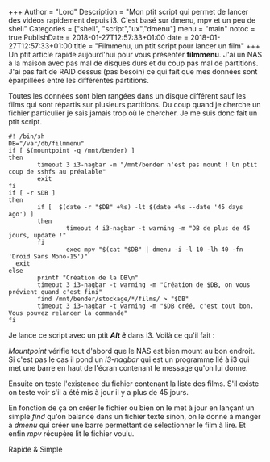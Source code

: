 +++
Author = "Lord"
Description = "Mon ptit script qui permet de lancer des vidéos rapidement depuis i3. C'est basé sur dmenu, mpv et un peu de shell"
Categories = ["shell", "script","ux","dmenu"]
menu = "main"
notoc = true
PublishDate = 2018-01-27T12:57:33+01:00
date = 2018-01-27T12:57:33+01:00
title = "Filmmenu, un ptit script pour lancer un film"
+++
Un ptit article rapide aujourd'hui pour vous présenter **filmmenu**. J'ai un NAS à la maison avec pas mal de disques durs et du coup pas mal de partitions. J'ai pas fait de RAID dessus (pas besoin) ce qui fait que mes données sont éparpillées entre les différentes partitions.

Toutes les données sont bien rangées dans un disque différent sauf les films qui sont répartis sur plusieurs partitions. Du coup quand je cherche un fichier particulier je sais jamais trop où le chercher. Je me suis donc fait un ptit script.

	#! /bin/sh
	DB="/var/db/filmmenu"
	if [ $(mountpoint -q /mnt/bender) ]
	then
	        timeout 3 i3-nagbar -m "/mnt/bender n'est pas mount ! Un ptit coup de sshfs au préalable"
	        exit
	fi
	if [ -r $DB ]
	then
	        if [  $(date -r "$DB" +%s) -lt $(date +%s --date '45 days ago') ]
	        then
	                timeout 4 i3-nagbar -t warning -m "DB de plus de 45 jours, update !"
	        fi
	                exec mpv "$(cat "$DB" | dmenu -i -l 10 -lh 40 -fn 'Droid Sans Mono-15')"
	  exit
	else
	        printf "Création de la DB\n"
	        timeout 3 i3-nagbar -t warning -m "Création de $DB, on vous prévient quand c'est fini"
	        find /mnt/bender/stockage/*/films/ > "$DB"
	        timeout 3 i3-nagbar -t warning -m "$DB créé, c'est tout bon. Vous pouvez relancer la commande"
	fi

Je lance ce script avec un ptit ***Alt è*** dans i3. Voilà ce qu'il fait :

*Mountpoint* vérifie tout d'abord que le NAS est bien mount au bon endroit. Si c'est pas le cas il pond un *i3-nagbar* qui est un programme lié à i3 qui met une barre en haut de l'écran contenant le message qu'on lui donne.

Ensuite on teste l'existence du fichier contenant la liste des films. S'il existe on teste voir s'il a été mis à jour il y a plus de 45 jours.

En fonction de ça on créer le fichier ou bien on le met à jour en lançant un simple *find* qu'on balance dans un fichier texte sinon, on le donne à manger à *dmenu* qui créer une barre permettant de sélectionner le film à lire. Et enfin *mpv* récupère lit le fichier voulu.

Rapide & Simple
